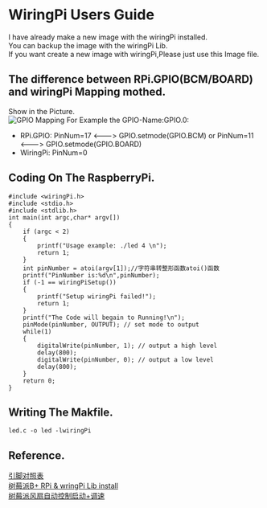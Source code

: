 # WiringPi Users Guide  
I have already make a new image with the wiringPi installed.  
You can backup the image with the wiringPi Lib.  
If you want create a new image with wiringPi,Please just use this Image file.  
## The difference between RPi.GPIO(BCM/BOARD) and wiringPi Mapping mothed.  
Show in the Picture.  
![GPIO Mapping](https://cl.ly/ef406ca9be9d/Raspberry_GPIO_Mapping.png)
For Example the GPIO-Name:GPIO.0:  
* RPi.GPIO: PinNum=17 <---> GPIO.setmode(GPIO.BCM) or PinNum=11 <---> GPIO.setmode(GPIO.BOARD)  
* WiringPi: PinNum=0  
## Coding On The RaspberryPi.  
```
#include <wiringPi.h>
#include <stdio.h>
#include <stdlib.h>
int main(int argc,char* argv[])
{
    if (argc < 2)
    {
        printf("Usage example: ./led 4 \n");
        return 1;
    }
    int pinNumber = atoi(argv[1]);//字符串转整形函数atoi()函数
    printf("PinNumber is:%d\n",pinNumber);
    if (-1 == wiringPiSetup())
    {
        printf("Setup wiringPi failed!");
        return 1;
    }
    printf("The Code will begain to Running!\n");
    pinMode(pinNumber, OUTPUT); // set mode to output 
    while(1) 
    {
        digitalWrite(pinNumber, 1); // output a high level 
        delay(800);
        digitalWrite(pinNumber, 0); // output a low level 
        delay(800);
    }
    return 0;
}
```  
## Writing The Makfile.  

```
led.c -o led -lwiringPi
```  
## Reference.  
[引脚对照表](https://blog.csdn.net/ylzmm/article/details/89396530)  
[树莓派B+ RPi & wringPi Lib install](https://www.cnblogs.com/uestc-mm/p/6290521.html)  
[树莓派风扇自动控制启动+调速](https://www.cnblogs.com/uestc-mm/p/7598178.html)  
